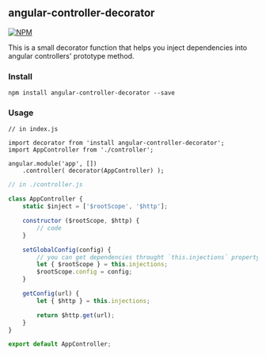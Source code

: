 ## angular-controller-decorator

[![NPM](https://nodei.co/npm/angular-controller-decorator.png)](https://nodei.co/npm/angular-controller-decorator)

This is a small decorator function that helps you inject dependencies into angular controllers' prototype method.

### Install

```
npm install angular-controller-decorator --save
```

### Usage

```javascirpt
// in index.js

import decorator from 'install angular-controller-decorator';
import AppController from './controller';

angular.module('app', [])
    .controller( decorator(AppController) );
```

```javascript
// in ./controller.js

class AppController {
    static $inject = ['$rootScope', '$http'];

    constructor ($rootScope, $http) {
        // code
    }

    setGlobalConfig(config) {
        // you can get dependencies throught `this.injections` property
        let { $rootScope } = this.injections;
        $rootScope.config = config;
    }

    getConfig(url) {
        let { $http } = this.injections;

        return $http.get(url);
    }
}

export default AppController;

```